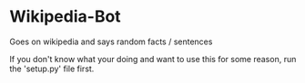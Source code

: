 # Wikipedia-Bot
Goes on wikipedia and says random facts / sentences

If you don't know what your doing and want to use this for some reason, run the 'setup.py' file first.

